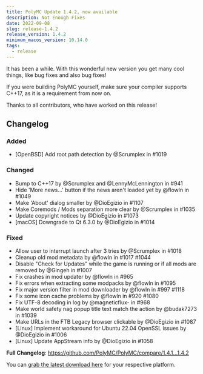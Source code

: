 ```yaml
---
title: PolyMC Update 1.4.2, now available
description: Not Enough Fixes
date: 2022-09-08
slug: release-1.4.2
release_version: 1.4.2
minimum_macos_version: 10.14.0
tags:
  - release
---
```


It has been a while.
With this wonderful new version you get many cool things, like bug fixes and also bug fixes!

If you were building PolyMC yourself, make sure your compiler supports C++17, as it is a requirement from now on.

Thanks to all contributors, who have worked on this release!

## Changelog

### Added

- [OpenBSD] Add root path detection by @Scrumplex in #1019

### Changed

- Bump to C++17 by @Scrumplex and @LennyMcLennington in #941
- Hide 'More news...' button if the news aren't loaded yet by @flowln in #1049
- Make 'About' dialog smaller by @DioEgizio in #1107
- Make Coremods / Mods separation more clear by @Scrumplex in #1035
- Update copyright notices by @DioEgizio in #1073
- [macOS] Downgrade to Qt 6.3.0 by @DioEgizio in #1014

### Fixed

- Allow user to interrupt launch after 3 tries by @Scrumplex in #1018
- Cleanup old mod metadata by @flowln in #1017 #1044
- Disable "Check for Updates" while the game is running or if all mods are removed by @Gingeh in #1007
- Fix crashes in mod updater by @flowln in #965
- Fix errors when extracting some modpacks by @flowln in #1095
- Fix major version filter in mod downloader by @flowln in #997 #1118
- Fix some icon cache problems by @flowln in #920 #1080
- Fix UTF-8 decoding in log by @magneticflux- in #968
- Make world safety nag popup title text match the action by @budak7273 in #1039
- Make URLs in the FTB Legacy browser clickable by @DioEgizio in #1087
- [Linux] Implement workaround for Ubuntu 22.04 OpenSSL issues by @DioEgizio in #1006
- [Linux] Update AppStream info by @DioEgizio in #1058

**Full Changelog**: <https://github.com/PolyMC/PolyMC/compare/1.4.1...1.4.2>

You can [grab the latest download here](/download) for your respective platform.
